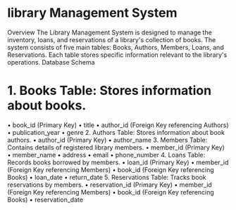 # library Management System
Overview
The Library Management System is designed to manage the inventory, loans, and reservations of a library's collection of books. The system consists of five main tables: Books, Authors, Members, Loans, and Reservations. Each table stores specific information relevant to the library's operations.
Database Schema
# 1. Books Table: Stores information about books.
 •	book_id (Primary Key)
 •	title
 •	author_id (Foreign Key referencing Authors)
 •	publication_year
 •	genre
2. Authors Table: Stores information about book authors.
•	author_id (Primary Key)
•	author_name
3. Members Table: Contains details of registered library members.
•	member_id (Primary Key)
•	member_name
•	address
•	email
•	phone_number
4. Loans Table: Records books borrowed by members.
•	loan_id (Primary Key)
•	member_id (Foreign Key referencing Members)
•	book_id (Foreign Key referencing Books)
•	loan_date
•	return_date
5. Reservations Table: Tracks book reservations by members.
•	reservation_id (Primary Key)
•	member_id (Foreign Key referencing Members)
•	book_id (Foreign Key referencing Books)
•	reservation_date

